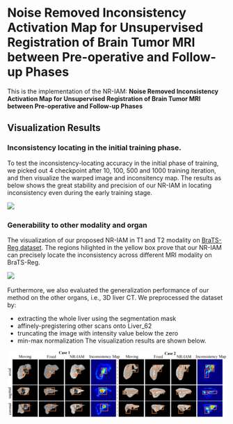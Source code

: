 # Noise Removed Inconsistency Activation Map for Unsupervised Registration of Brain Tumor MRI between Pre-operative and Follow-up Phases
This is the implementation of the NR-IAM: **Noise Removed Inconsistency Activation Map for Unsupervised Registration of Brain Tumor MRI between Pre-operative and Follow-up Phases** 

## Visualization Results
### Inconsistency locating in the initial training phase.
To test the inconsistency-locating accuracy in the initial phase of training, we picked out 4 checkpoint after 10, 100, 500 and 1000 training iteration, and then visualize the warped image and inconsitency map. The results as below shows the great stability and precision of our NR-IAM in locating inconsistency even during the early training stage.

<img src="./Visualization_results/Early_stage_results.png" width="900px">

### Generability to other modality and organ
The visualization of our proposed NR-IAM in T1 and T2 modality on [BraTS-Reg dataset](https://www.med.upenn.edu/cbica/brats-reg-challenge). The regions hilighted in the yellow box prove that our NR-IAM can precisely locate the inconsistency across different MRI modality on BraTS-Reg.

<img src="./Visualization_results/T1andT2_results.png" width="900px">

Furthermore, we also evaluated the generalization performance of our method on the other organs, i.e., 3D liver CT. We preprocessed the dataset by:
  - extracting the whole liver using the segmentation mask 
  - affinely-pregistering other scans onto Liver_62
  - truncating the image with intensity value below the zero
  - min-max normalization
The visualization results are shown below.

<img src="./Visualization_results/Liver_tumor_results.png" width="900px">
